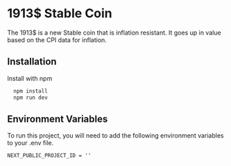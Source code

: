 
# 1913$ Stable Coin

The 1913$ is a new Stable coin that is inflation resistant. It goes up in value based on the CPI data for inflation.


## Installation

Install with npm

```bash
  npm install
  npm run dev
```
    
## Environment Variables

To run this project, you will need to add the following environment variables to your .env file.

`NEXT_PUBLIC_PROJECT_ID = ''`



